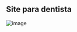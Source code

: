 <h2>Site para dentista</h2>

![image](https://user-images.githubusercontent.com/70349830/115104250-7e862f80-9f2d-11eb-8a77-01fee8174373.png)
